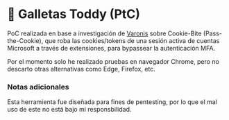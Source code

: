                 
# :cookie: Galletas Toddy (PtC)

PoC realizada en base a investigación de [Varonis](https://www.varonis.com/blog/cookie-bite#building-a-custom-cookie-stealer-a-step-by-step-poc) sobre Cookie-Bite (Pass-the-Cookie), que roba las cookies/tokens de una sesión activa de cuentas Microsoft a través de extensiones, para bypassear la autenticación MFA.

Por el momento solo he realizado pruebas en navegador Chrome, pero no descarto otras alternativas como Edge, Firefox, etc.

### Notas adicionales

Esta herramienta fue diseñada para fines de pentesting, por lo que el mal uso de este no está bajo mi responsbilidad.







